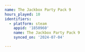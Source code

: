 ```yaml
---
name: The Jackbox Party Pack 9
hours_played: 10
identifiers:
  - platform: steam
    appid: '1850960'
    name: The Jackbox Party Pack 9
    synced_on: '2024-07-04'

---
```

